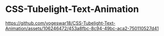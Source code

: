 # CSS-Tubelight-Text-Animation

https://github.com/yogeswar18/CSS-Tubelight-Text-Animation/assets/106246472/453a8fbc-8c94-49bc-aca2-750110527d41


